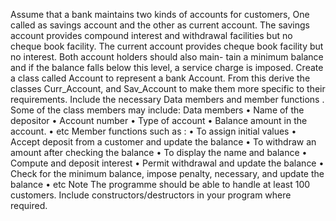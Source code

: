 Assume that a bank maintains two kinds of accounts for customers,
One called as savings account and the other as current account. The
savings account provides compound interest and withdrawal facilities
but no cheque book facility. The current account provides cheque
book facility but no interest. Both account holders should also main-
tain a minimum balance and if the balance falls below this level, a
service charge is imposed.
Create a class called Account to represent a bank Account.
From this derive the classes Curr_Account, and Sav_Account to
make them more specific to their requirements. Include the necessary
Data members and member functions . Some of the class members
may include:
Data members
• Name of the depositor
• Account number
• Type of account
• Balance amount in the account.
• etc
Member functions such as :
• To assign initial values
• Accept deposit from a customer and update the balance
• To withdraw an amount after checking the balance
• To display the name and balance
• Compute and deposit interest
• Permit withdrawal and update the balance
• Check for the minimum balance, impose penalty, necessary, and
update the balance
• etc
Note
The programme should be able to handle at least 100 customers.
Include constructors/destructors in your program where required.
